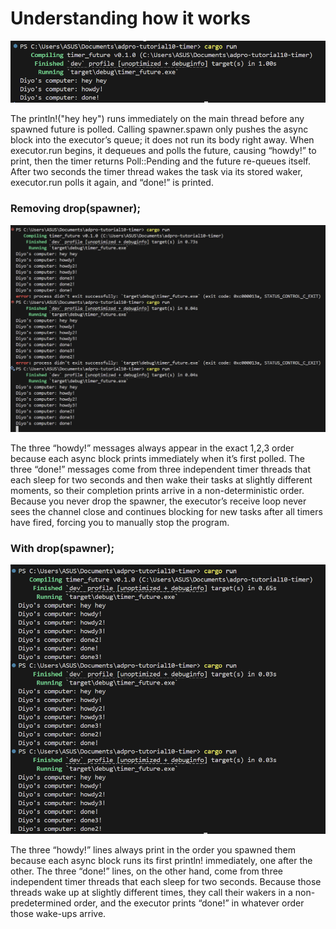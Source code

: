 # Understanding how it works

![alt text](img/image.png)

The println!("hey hey") runs immediately on the main thread before any spawned future is polled. Calling spawner.spawn only pushes the async block into the executor’s queue; it does not run its body right away. When executor.run begins, it dequeues and polls the future, causing “howdy!” to print, then the timer returns Poll::Pending and the future re-queues itself. After two seconds the timer thread wakes the task via its stored waker, executor.run polls it again, and “done!” is printed.

### Removing drop(spawner);
![alt text](img/remove.png)

The three “howdy!” messages always appear in the exact 1,2,3 order because each async block prints immediately when it’s first polled. The three “done!” messages come from three independent timer threads that each sleep for two seconds and then wake their tasks at slightly different moments, so their completion prints arrive in a non-deterministic order. Because you never drop the spawner, the executor’s receive loop never sees the channel close and continues blocking for new tasks after all timers have fired, forcing you to manually stop the program.


### With drop(spawner);
![alt text](img/with.png)

The three “howdy!” lines always print in the order you spawned them because each async block runs its first println! immediately, one after the other. The three “done!” lines, on the other hand, come from three independent timer threads that each sleep for two seconds. Because those threads wake up at slightly different times, they call their wakers in a non-predetermined order, and the executor prints “done!” in whatever order those wake-ups arrive.